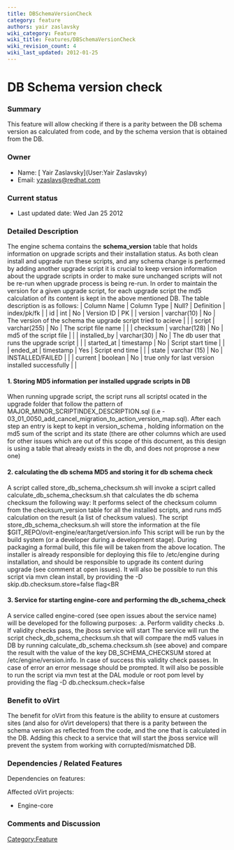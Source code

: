 ```yaml
---
title: DBSchemaVersionCheck
category: feature
authors: yair zaslavsky
wiki_category: Feature
wiki_title: Features/DBSchemaVersionCheck
wiki_revision_count: 4
wiki_last_updated: 2012-01-25
---
```


# DB Schema version check

### Summary

This feature will allow checking if there is a parity between the DB schema version as calculated from code, and by the schema version that is obtained from the DB.

### Owner

*   Name: [ Yair Zaslavsky](User:Yair Zaslavsky)
*   Email: <yzaslavs@redhat.com>

### Current status

*   Last updated date: Wed Jan 25 2012

### Detailed Description

The engine schema contains the **schema_version** table that holds information on upgrade scripts and their installation status.
As both clean install and upgrade run these scripts, and any schema change is performed by adding another upgrade script it is crucial to keep
version information about the upgrade scripts in order to make sure unchanged scripts will not be re-run when upgrade process is being re-run.
In order to maintain the version for a given upgrade script, for each upgrade script the md5 calculation of its content is kept in the above mentioned DB.
 The table description is as follows:
| Column Name | Column Type | Null? | Definition | index/pk/fk |
| id | int | No | Version ID | PK |
| version | varchar(10) | No | The version of the schema the upgrade script tried to acieve | |
| script | varchar(255) | No | The script file name | |
| checksum | varchar(128) | No | md5 of the script file | |
| installed_by | varchar(30) | No | The db user that runs the upgrade script | |
| started_at | timestamp | No | Script start time | |
| ended_at | timestamp | Yes | Script end time | |
| state | varchar (15) | No | INSTALLED/FAILED | |
| current | boolean | No | true only for last version installed successfully | |

#### 1. Storing MD5 information per installed upgrade scripts in DB

When running upgrade script, the script runs all scriptsl ocated in the upgrade folder that follow the pattern of MAJOR_MINOR_SCRIPTINDEX_DESCRIPTION.sql (i.e - 03_01_0050_add_cancel_migration_to_action_version_map.sql).
After each step an entry is kept to kept in version_schema , holding information on the md5 sum of the script and its state (there are other columns which are used for other issues which are out of this scope of this document, as this design is using a table that already exists in the db, and does not proprose a new one)

#### 2. calculating the db schema MD5 and storing it for db schema check

A script called store_db_schema_checksum.sh will invoke a sciprt called calculate_db_schema_checksum.sh that calculates the db schema checksum the following way:
It performs select of the checksum column from the checksum_version table for all the installed scripts, and runs md5 calculation on the result (a list of checksum values).
The script store_db_schema_checksum.sh will store the information at the file $GIT_REPO/ovit-engine/ear/target/version.info
This script will be run by the build system (or a developer during a development stage).
During packaging a formal build, this file will be taken from the above location.
The installer is already responsible for deploying this file to /etc/engine during installation, and should be responsible to upgrade its content during upgrade (see comment at open issues).
It will also be possible to run this script via mvn clean install, by providing the -D skip.db.checksum.store=false flag<BR<BR>

#### 3. Service for starting engine-core and performing the db_schema_check

A service called engine-cored (see open issues about the service name) will be developed for the following purposes:
.a. Perform validity checks
.b. If validity checks pass, the jboss service will start
The service will run the script check_db_schema_checksum.sh that will compare the md5 values in DB by running calculate_db_schema.checksum.sh (see above) and compare the result with the value of the key DB_SCHEMA_CHECKSUM stored at /etc/engine/version.info.
In case of success this validity check passes. In case of error an error message should be prompted.
It will also be possible to run the script via mvn test at the DAL module or root pom level by providing the flag -D db.checksum.check=false

### Benefit to oVirt

The benefit for oVirt from this feature is the ability to ensure at customers sites (and also for oVirt developers) that there is a parity between the schema version as reflected from the code, and the one that is calculated in the DB. Adding this check to a service that will start the jboss service will prevent the system from working with corrupted/mismatched DB.

### Dependencies / Related Features

Dependencies on features:

Affected oVirt projects:

*   Engine-core

### Comments and Discussion

<Category:Feature>
